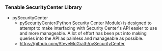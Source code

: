 ### Tenable SecurityCenter Library
+ pySecurityCenter
  + pySecurityCenter(Python Security Center Module) is designed to attempt to make interfacing with Security Center's API easier to use and more manageable. A lot of effort has been put into making queries into the API as painless and manageable as possible.
  + https://github.com/SteveMcGrath/pySecurityCenter
